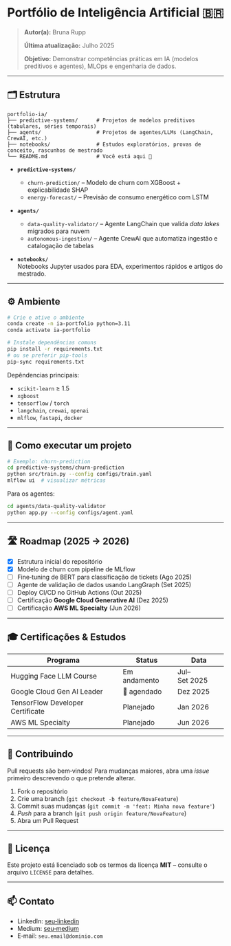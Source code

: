 # Portfólio de Inteligência Artificial 🇧🇷

> **Autor(a):** Bruna Rupp
> 
> **Última atualização:** Julho 2025
> 
> **Objetivo:** Demonstrar competências práticas em IA (modelos preditivos e agentes), MLOps e engenharia de dados.

---

## 🗂️ Estrutura

```
portfolio-ia/
├── predictive-systems/      # Projetos de modelos preditivos (tabulares, séries temporais)
├── agents/                  # Projetos de agentes/LLMs (LangChain, CrewAI, etc.)
├── notebooks/               # Estudos exploratórios, provas de conceito, rascunhos de mestrado
└── README.md                # Você está aqui 🙂
```

- **`predictive-systems/`**  
  - `churn-prediction/` – Modelo de churn com XGBoost + explicabilidade SHAP  
  - `energy-forecast/` – Previsão de consumo energético com LSTM

- **`agents/`**  
  - `data-quality-validator/` – Agente LangChain que valida _data lakes_ migrados para nuvem  
  - `autonomous-ingestion/` – Agente CrewAI que automatiza ingestão e catalogação de tabelas

- **`notebooks/`**  
  Notebooks Jupyter usados para EDA, experimentos rápidos e artigos do mestrado.

---

## ⚙️ Ambiente

```bash
# Crie e ative o ambiente
conda create -n ia-portfolio python=3.11
conda activate ia-portfolio

# Instale dependências comuns
pip install -r requirements.txt
# ou se preferir pip-tools
pip-sync requirements.txt
```

Depêndencias principais:
- `scikit-learn` ≥ 1.5  
- `xgboost`  
- `tensorflow` / `torch`  
- `langchain`, `crewai`, `openai`  
- `mlflow`, `fastapi`, `docker`

---

## 🚀 Como executar um projeto

```bash
# Exemplo: churn-prediction
cd predictive-systems/churn-prediction
python src/train.py --config configs/train.yaml
mlflow ui  # visualizar métricas
```

Para os agentes:

```bash
cd agents/data-quality-validator
python app.py --config configs/agent.yaml
```

---

## 🛣️ Roadmap (2025 → 2026)

- [x] Estrutura inicial do repositório
- [x] Modelo de churn com pipeline de MLflow
- [ ] Fine‑tuning de BERT para classificação de tickets (Ago 2025)
- [ ] Agente de validação de dados usando LangGraph (Set 2025)
- [ ] Deploy CI/CD no GitHub Actions (Out 2025)
- [ ] Certificação **Google Cloud Generative AI** (Dez 2025)
- [ ] Certificação **AWS ML Specialty** (Jun 2026)

---

## 🎓 Certificações & Estudos

| Programa | Status | Data |
|----------|--------|------|
| Hugging Face LLM Course | Em andamento | Jul–Set 2025 |
| Google Cloud Gen AI Leader | 👀 agendado | Dez 2025 |
| TensorFlow Developer Certificate | Planejado | Jan 2026 |
| AWS ML Specialty | Planejado | Jun 2026 |

---

## 🤝 Contribuindo

Pull requests são bem‑vindos! Para mudanças maiores, abra uma _issue_ primeiro descrevendo o que pretende alterar.

1. Fork o repositório  
2. Crie uma branch (`git checkout -b feature/NovaFeature`)  
3. Commit suas mudanças (`git commit -m 'feat: Minha nova feature'`)  
4. _Push_ para a branch (`git push origin feature/NovaFeature`)  
5. Abra um Pull Request

---

## 📝 Licença

Este projeto está licenciado sob os termos da licença **MIT** – consulte o arquivo `LICENSE` para detalhes.

---

## 📫 Contato

- LinkedIn: [seu‑linkedin](https://linkedin.com/in/seu-linkedin)
- Medium: [seu‑medium](https://medium.com/@seu-medium)
- E‑mail: `seu.email@dominio.com`
